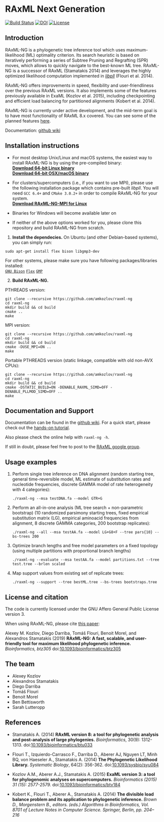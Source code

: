# RAxML Next Generation

[![Build Status](https://www.travis-ci.org/amkozlov/raxml-ng.svg?branch=master)](https://www.travis-ci.org/amkozlov/raxml-ng) [![DOI](https://zenodo.org/badge/75947982.svg)](https://zenodo.org/badge/latestdoi/75947982) [![License](https://img.shields.io/badge/license-AGPL-blue.svg)](http://www.gnu.org/licenses/agpl-3.0.en.html)

## Introduction

RAxML-NG is a phylogenetic tree inference tool which uses maximum-likelihood (ML) optimality criterion. Its search heuristic is based on iteratively performing a series of Subtree Pruning and Regrafting (SPR) moves, which allows to quickly navigate to the best-known ML tree. RAxML-NG is a successor of RAxML (Stamatakis 2014) and leverages the highly optimized likelihood computation implemented in [*libpll*](https://github.com/xflouris/libpll) (Flouri et al. 2014).

RAxML-NG offers improvements in speed, flexibility and user-friendliness over the previous RAxML versions. It also implements some of the features previously available in ExaML (Kozlov et al. 2015), including checkpointing and efficient load balancing for partitioned alignments (Kobert et al. 2014).

RAxML-NG is currently under active development, and the mid-term goal is to have most functionality of RAxML 8.x covered.
You can see some of the planned features [here](https://github.com/amkozlov/raxml-ng/issues).

Documentation: [github wiki](https://github.com/amkozlov/raxml-ng/wiki)

## Installation instructions

* For most desktop Unix/Linux and macOS systems, the easiest way to install RAxML-NG is by using the pre-compiled binary:  
[**Download 64-bit Linux binary**](https://github.com/amkozlov/raxml-ng/releases/download/0.9.0/raxml-ng_v0.9.0_linux_x86_64.zip)  
[**Download 64-bit OSX/macOS binary**](https://github.com/amkozlov/raxml-ng/releases/download/0.9.0/raxml-ng_v0.9.0_macos_x86_64.zip)

* For clusters/supercomputers (i.e., if you want to use MPI), please use the following installation package which contains pre-built *libpll*. You will need `GCC 6.4+` and `CMake 3.0.2+` in order to compile RAxML-NG for your system.  
[**Download RAxML-NG-MPI for Linux**](https://github.com/amkozlov/raxml-ng/releases/download/0.9.0/raxml-ng_v0.9.0_linux_x86_64_MPI.zip)

* Binaries for Windows will become available later on

* If neither of the above options worked for you, please clone this repository and build RAxML-NG from scratch.

1. **Install the dependecies.** On Ubuntu (and other Debian-based systems), you can simply run:
```
sudo apt-get install flex bison libgmp3-dev
```
For other systems, please make sure you have following packages/libraries installed:  
[`GNU Bison`](http://www.gnu.org/software/bison/) [`Flex`](http://flex.sourceforge.net/) [`GMP`](https://gmplib.org/)

2. **Build RAxML-NG.**

PTHREADS version:

```
git clone --recursive https://github.com/amkozlov/raxml-ng
cd raxml-ng
mkdir build && cd build
cmake ..
make
```

MPI version:

```
git clone --recursive https://github.com/amkozlov/raxml-ng
cd raxml-ng
mkdir build && cd build
cmake -DUSE_MPI=ON ..
make
```

Portable PTHREADS version (static linkage, compatible with old non-AVX CPUs):

```
git clone --recursive https://github.com/amkozlov/raxml-ng
cd raxml-ng
mkdir build && cd build
cmake -DSTATIC_BUILD=ON -DENABLE_RAXML_SIMD=OFF -DENABLE_PLLMOD_SIMD=OFF ..
make
```

## Documentation and Support

Documentation can be found in the [github wiki](https://github.com/amkozlov/raxml-ng/wiki). 
For a quick start, please check out the [hands-on tutorial](https://github.com/amkozlov/raxml-ng/wiki/Tutorial).

Also please check the online help with `raxml-ng -h`.

If still in doubt, please feel free to post to the [RAxML google group](https://groups.google.com/forum/#!forum/raxml).

## Usage examples

  1. Perform single tree inference on DNA alignment 
     (random starting tree, general time-reversible model, ML estimate of substitution rates and
      nucleotide frequencies, discrete GAMMA model of rate heterogeneity with 4 categories):

     `./raxml-ng --msa testDNA.fa --model GTR+G`

  2. Perform an all-in-one analysis (ML tree search + non-parametric bootstrap) 
     (10 randomized parsimony starting trees, fixed empirical substitution matrix (LG),
      empirical aminoacid frequencies from alignment, 8 discrete GAMMA categories,
      200 bootstrap replicates):

     `./raxml-ng --all --msa testAA.fa --model LG+G8+F --tree pars{10} --bs-trees 200`


  3. Optimize branch lengths and free model parameters on a fixed topology
     (using multiple partitions with proportional branch lengths)

     `./raxml-ng --evaluate --msa testAA.fa --model partitions.txt --tree test.tree --brlen scaled`

  4. Map support values from existing set of replicate trees:

     `./raxml-ng --support --tree bestML.tree --bs-trees bootstraps.tree`

## License and citation

The code is currently licensed under the GNU Affero General Public License version 3.

When using RAxML-NG, please cite [this paper](https://doi.org/10.1093/bioinformatics/btz305):

Alexey M. Kozlov, Diego Darriba, Tom&aacute;&scaron; Flouri, Benoit Morel, and Alexandros Stamatakis (2019)
**RAxML-NG: A fast, scalable, and user-friendly tool for maximum likelihood phylogenetic inference.** 
*Bioinformatics, btz305* 
doi:[10.1093/bioinformatics/btz305](https://doi.org/10.1093/bioinformatics/btz305)

## The team

* Alexey Kozlov
* Alexandros Stamatakis
* Diego Darriba
* Tom&aacute;&scaron; Flouri
* Benoit Morel
* Ben Bettisworth
* Sarah Lutteropp

## References

* Stamatakis A. (2014)
**RAxML version 8: a tool for phylogenetic analysis and post-analysis of large phylogenies.**
*Bioinformatics*, 30(9): 1312-1313.
doi:[10.1093/bioinformatics/btu033](http://dx.doi.org/10.1093/bioinformatics/btu033)

* Flouri T., Izquierdo-Carrasco F., Darriba D., Aberer AJ, Nguyen LT, Minh BQ, von Haeseler A., Stamatakis A. (2014)
**The Phylogenetic Likelihood Library.**
*Systematic Biology*, 64(2): 356-362.
doi:[10.1093/sysbio/syu084](http://dx.doi.org/10.1093/sysbio/syu084)

* Kozlov A.M., Aberer A.J., Stamatakis A. (2015)
**ExaML version 3: a tool for phylogenomic analyses on supercomputers.**
*Bioinformatics (2015) 31 (15): 2577-2579.*
doi:[10.1093/bioinformatics/btv184](https://doi.org/10.1093/bioinformatics/btv184)

* Kobert K., Flouri T., Aberer A., Stamatakis A. (2014)
**The divisible load balance problem and its application to phylogenetic inference.**
*Brown D., Morgenstern B., editors. (eds.) Algorithms in Bioinformatics, Vol. 8701 of Lecture Notes in Computer Science. Springer, Berlin, pp. 204–216*

